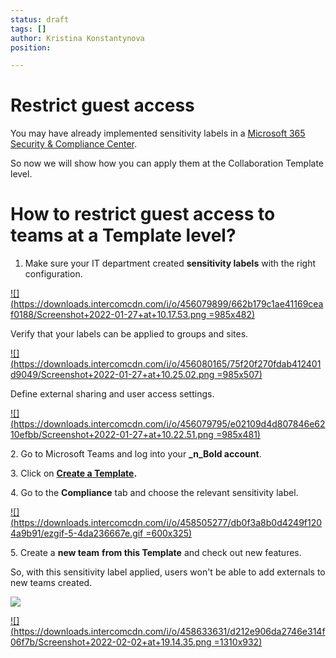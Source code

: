 ```yaml
---
status: draft
tags: []
author: Kristina Konstantynova
position: 

---
```

# **Restrict guest access**

You may have already implemented sensitivity labels in a [Microsoft 365 Security & Compliance Center](https://protection.office.com/homepage).

So now we will show how you can apply them at the Collaboration Template level.

# How to restrict guest access to teams at a Template level?

1. Make sure your IT department created **sensitivity labels** with the right configuration.

[![](https://downloads.intercomcdn.com/i/o/456079899/662b179c1ae41169ceaf0188/Screenshot+2022-01-27+at+10.17.53.png =985x482)](https://downloads.intercomcdn.com/i/o/456079899/662b179c1ae41169ceaf0188/Screenshot+2022-01-27+at+10.17.53.png)

Verify that your labels can be applied to groups and sites.

[![](https://downloads.intercomcdn.com/i/o/456080165/75f20f270fdab412401d9049/Screenshot+2022-01-27+at+10.25.02.png =985x507)](https://downloads.intercomcdn.com/i/o/456080165/75f20f270fdab412401d9049/Screenshot+2022-01-27+at+10.25.02.png)

Define external sharing and user access settings.

[![](https://downloads.intercomcdn.com/i/o/456079795/e02109d4d807846e6210efbb/Screenshot+2022-01-27+at+10.22.51.png =985x481)](https://downloads.intercomcdn.com/i/o/456079795/e02109d4d807846e6210efbb/Screenshot+2022-01-27+at+10.22.51.png)

2\. Go to Microsoft Teams and log into your **_n_Bold account**.

3\. Click on [**Create a Template**](https://help.salestim.com/en/articles/3387488-create-a-new-microsoft-teams-template)**.**

4\. Go to the **Compliance** tab and choose the relevant sensitivity label.

[![](https://downloads.intercomcdn.com/i/o/458505277/db0f3a8b0d4249f1204a9b91/ezgif-5-4da236667e.gif =600x325)](https://downloads.intercomcdn.com/i/o/458505277/db0f3a8b0d4249f1204a9b91/ezgif-5-4da236667e.gif)

5\. Create a **new team** **from this Template** and check out new features.

So, with this sensitivity label applied, users won't be able to add externals to new teams created.

![](/uploads/guests.png)

[![](https://downloads.intercomcdn.com/i/o/458633631/d212e906da2746e314f06f7b/Screenshot+2022-02-02+at+19.14.35.png =1310x932)](https://downloads.intercomcdn.com/i/o/458633631/d212e906da2746e314f06f7b/Screenshot+2022-02-02+at+19.14.35.png)